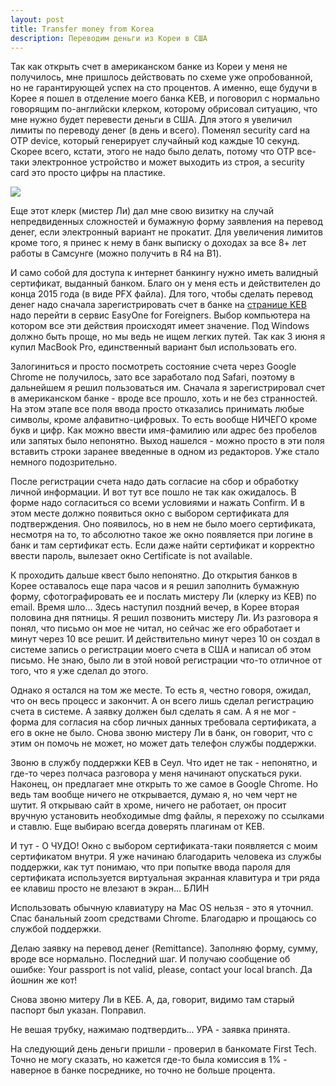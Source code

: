 ```yaml
---
layout: post
title: Transfer money from Korea
description: Переводим деньги из Кореи в США
---
```


Так как открыть счет в американском банке из Кореи у меня не получилось,
мне пришлось действовать по схеме уже опробованной, но не гарантирующей успех на сто процентов.
А именно, еще будучи в Корее я пошел в отделение моего банка KEB, и поговорил с
нормально говорящим по-английски клерком, которому обрисовал ситуацию, что мне нужно
будет перевести деньги в США. Для этого я увеличил лимиты по переводу денег (в день и всего).
Поменял security card на OTP device, который генерирует случайный код каждые 10 секунд. Скорее
всего, кстати, этого не надо было делать, потому что OTP все-таки электронное устройство и 
может выходить из строя, а security card это просто цифры на пластике. 

<img src="http://i.imgur.com/dEovxBR.jpg?1" class="img-responsive img-thumbnail">

Еще этот клерк (мистер Ли)
дал мне свою визитку на случай непредвиденных сложностей и бумажную форму заявления на перевод денег,
если электронный вариант не прокатит. Для увеличения лимитов кроме того, я принес к нему в банк
выписку о доходах за все 8+ лет работы в Самсунге (можно получить в R4 на B1).

И само собой для доступа к интернет банкингу нужно иметь валидный сертификат, выданный банком.
Благо он у меня есть и действителен до конца 2015 года (в виде PFX файла). Для того, чтобы сделать
перевод денег надо сначала зарегистрировать счет в банке на [странице KEB](http://www.keb.co.kr)
надо перейти в сервис EasyOne for Foreigners. Выбор компьютера на котором все эти действия происходят
имеет значение. Под Windows должно быть проще, но мы ведь не ищем легких путей. Так как 3 июня я купил
MacBook Pro, единственный вариант был использовать его.

Залогиниться и просто посмотреть состояние счета через Google Chrome не получилось, зато все заработало
под Safari, поэтому в дальнейшем я решил пользоваться им. Сначала я зарегистрировал счет в 
американском банке - вроде все прошло, хоть и не без странностей. На этом этапе все поля ввода просто
отказались принимать любые символы, кроме алфавитно-цифровых. То есть вообще НИЧЕГО кроме букв и цифр.
Как можно ввести имя-фамилию или адрес без пробелов или запятых было непонятно. Выход нашелся - можно
просто в эти поля вставить строки заранее введенные в одном из редакторов. Уже стало немного подозрительно.

После регистрации счета надо дать согласие на сбор и обработку личной информации. И вот тут все пошло
не так как ожидалось. В форме надо согласиться со всеми условиями и нажать Confirm. И в этом месте
должно появиться окно с выбором сертификата для подтверждения. Оно появилось, но в нем не было моего
сертификата, несмотря на то, то абсолютно такое же окно появляется при логине в банк и там сертификат есть.
Если даже найти сертификат и корректно ввести пароль, вылезает окно Certificate is not available.

К проходить дальше квест было непонятно. До открытия банков в Корее оставалось еще пара часов
и я решил заполнить бумажную форму, сфотографировать ее и послать мистеру Ли (клерку из KEB) по email.
Время шло...
Здесь наступил поздний вечер, в Корее вторая половина дня пятницы. Я решил позвонить мистеру Ли.
Из разговора я понял, что письмо он мое не читал, но сейчас же его обработает и минут через 10 все решит.
И действительно минут через 10 он создал в системе запись о регистрации моего счета в США и написал
об этом письмо. Не знаю, было ли в этой новой регистрации что-то отличное от того, что я уже сделал до этого.

Однако я остался на том же месте. То есть я, честно говоря, ожидал, что он весь процесс и закончит.
А он всего лишь сделал регистрацию счета в системе. А заявку должен был сделать я сам. А я не мог - форма
для согласия на сбор личных данных требовала сертификата, а его в окне не было. Снова звоню мистеру Ли в банк,
он говорит, что с этим он помочь не может, но может дать телефон службы поддержки.

Звоню в службу поддержки KEB в Сеул. Что идет не так - непонятно, и где-то через полчаса разговора
у меня начинают опускаться руки. Наконец, он предлагает мне открыть то же самое в Google Chrome.
Но ведь там вообще ничего не открывается, думаю я, но чем черт не шутит. Я открываю сайт в хроме,
ничего не работает, он просит вручную установить необходимые dmg файлы, я перехожу по ссылками и ставлю.
Еще выбираю всегда доверять плагинам от KEB.

И тут - О ЧУДО! Окно с выбором сертификата-таки появляется с моим сертификатом внутри. Я уже начинаю
благодарить человека из службы поддержки, как тут понимаю, что при попытке ввода пароля для сертификата
используется виртуальная экранная клавитура и три ряда ее клавиш просто не влезают в экран... БЛИН

Использовать обычную клавиатуру на Mac OS нельзя - это я уточнил. Спас банальный zoom средствами Chrome.
Благодарю и прощаюсь со службой поддержки.

Делаю заявку на перевод денег (Remittance). Заполняю форму, сумму, вроде все нормально. Последний шаг.
И получаю сообщение об ошибке: Your passport is not valid, please, contact your local branch.
Да йошнин же кот!

Снова звоню митеру Ли в КЕБ. А, да, говорит, видимо там старый паспорт был указан. Поправил.

Не вешая трубку, нажимаю подтвердить... УРА - заявка принята.

На следующий день деньги пришли - проверил в банкомате First Tech.
Точно не могу сказать, но кажется где-то была комиссия в 1% - наверное в банке посреднике, но
точно не больше процента.

